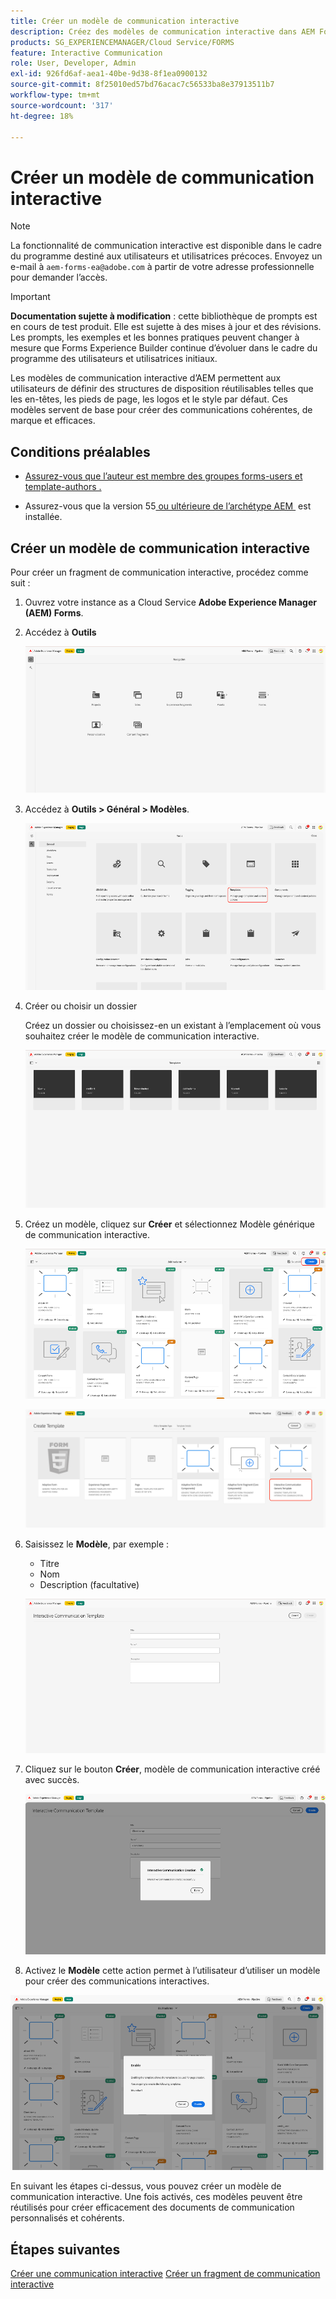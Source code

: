 ```yaml
---
title: Créer un modèle de communication interactive
description: Créez des modèles de communication interactive dans AEM Forms pour définir des dispositions réutilisables, assurer la cohérence de la marque et rationaliser la création de communications personnalisées basées sur les données.
products: SG_EXPERIENCEMANAGER/Cloud Service/FORMS
feature: Interactive Communication
role: User, Developer, Admin
exl-id: 926fd6af-aea1-40be-9d38-8f1ea0900132
source-git-commit: 8f25010ed57bd76acac7c56533ba8e37913511b7
workflow-type: tm+mt
source-wordcount: '317'
ht-degree: 18%

---
```



# Créer un modèle de communication interactive

>[!NOTE]
>
> La fonctionnalité de communication interactive est disponible dans le cadre du programme destiné aux utilisateurs et utilisatrices précoces. Envoyez un e-mail à `aem-forms-ea@adobe.com` à partir de votre adresse professionnelle pour demander l’accès.

>[!IMPORTANT]
>
> **Documentation sujette à modification** : cette bibliothèque de prompts est en cours de test produit. Elle est sujette à des mises à jour et des révisions. Les prompts, les exemples et les bonnes pratiques peuvent changer à mesure que Forms Experience Builder continue d’évoluer dans le cadre du programme des utilisateurs et utilisatrices initiaux.

Les modèles de communication interactive d’AEM permettent aux utilisateurs de définir des structures de disposition réutilisables telles que les en-têtes, les pieds de page, les logos et le style par défaut. Ces modèles servent de base pour créer des communications cohérentes, de marque et efficaces.

## Conditions préalables

* [Assurez-vous que l’auteur est membre des groupes forms-users et template-authors .](/help/forms/setup-forms-cloud-service.md#configure-users)

* Assurez-vous que la version 55[&#x200B; ou ultérieure de l’archétype AEM &#x200B;](https://github.com/adobe/aem-project-archetype) est installée.

## Créer un modèle de communication interactive

Pour créer un fragment de communication interactive, procédez comme suit :

1. Ouvrez votre instance as a Cloud Service **Adobe Experience Manager (AEM) Forms**.

1. Accédez à **Outils**

   ![Rechercher un document IC](/help/forms/interactive-communication/assets/aem.png)

1. Accédez à **Outils > Général > Modèles**.

   ![Rechercher un document IC](/help/forms/interactive-communication/assets/template.png)

1. Créer ou choisir un dossier

   Créez un dossier ou choisissez-en un existant à l’emplacement où vous souhaitez créer le modèle de communication interactive.

   ![Rechercher un document IC](/help/forms/interactive-communication/assets/choosefolder.png)

1. Créez un modèle, cliquez sur **Créer** et sélectionnez Modèle générique de communication interactive.

   ![Rechercher un document IC](/help/forms/interactive-communication/assets/create1.png)

   ![Rechercher un document IC](/help/forms/interactive-communication/assets/choose.png)

1. Saisissez le **Modèle**, par exemple :

   * Titre
   * Nom
   * Description (facultative)

   ![Rechercher un document IC](/help/forms/interactive-communication/assets/create2.png)

1. Cliquez sur le bouton **Créer**, modèle de communication interactive créé avec succès.

   ![Rechercher un document IC](/help/forms/interactive-communication/assets/enabled.png)

1. Activez le **Modèle** cette action permet à l’utilisateur d’utiliser un modèle pour créer des communications interactives.

![Rechercher un document IC](/help/forms/interactive-communication/assets/enable.png)

En suivant les étapes ci-dessus, vous pouvez créer un modèle de communication interactive. Une fois activés, ces modèles peuvent être réutilisés pour créer efficacement des documents de communication personnalisés et cohérents.

## Étapes suivantes

[Créer une communication interactive](/help/forms/interactive-communication/create-interactive-communication.md)
[Créer un fragment de communication interactive](/help/forms/interactive-communication/create-interactive-communication-fragment.md)
